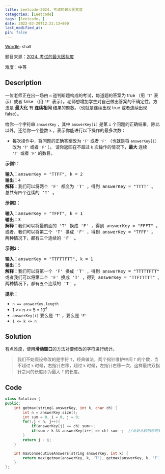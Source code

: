```yaml
---
title: Leetcode-2024. 考试的最大困扰度
categories: [Leetcode]
tags: [leetcode, ]
date: 2022-03-29T12:22:13+800
last_modified_at: 
pin: false
---
```


[Wordle](https://www.nytimes.com/games/wordle/index.html): shall

题目来源：[2024. 考试的最大困扰度](https://leetcode-cn.com/problems/maximize-the-confusion-of-an-exam/)

难度：中等

## Description

一位老师正在出一场由 `n` 道判断题构成的考试，每道题的答案为 true （用 `'T'` 表示）或者 false （用 `'F'` 表示）。老师想增加学生对自己做出答案的不确定性，方法是 **最大化** 有 **连续相同** 结果的题数。（也就是连续出现 true 或者连续出现 false）。

给你一个字符串 `answerKey` ，其中 `answerKey[i]` 是第 `i` 个问题的正确结果。除此以外，还给你一个整数 `k` ，表示你能进行以下操作的最多次数：

- 每次操作中，将问题的正确答案改为 `'T'` 或者 `'F'` （也就是将 `answerKey[i]` 改为 `'T'` 或者 `'F'` ）。
请你返回在不超过 `k` 次操作的情况下，**最大** 连续 `'T'` 或者 `'F'` 的数目。


**示例1：**

<pre>
<strong>输入：</strong>answerKey = "TTFF", k = 2
<strong>输出：</strong>4
<strong>解释：</strong>我们可以将两个 'F' 都变为 'T' ，得到 answerKey = "TTTT" 。
总共有四个连续的 'T' 。
</pre>

**示例2：**

<pre>
<strong>输入：</strong>answerKey = "TFFT", k = 1
<strong>输出：</strong>3
<strong>解释：</strong>我们可以将最前面的 'T' 换成 'F' ，得到 answerKey = "FFFT" 。
或者，我们可以将第二个 'T' 换成 'F' ，得到 answerKey = "TFFF" 。
两种情况下，都有三个连续的 'F' 。
</pre>

**示例3：**

<pre>
<strong>输入：</strong>answerKey = "TTFTTFTT", k = 1
<strong>输出：</strong>5
<strong>解释：</strong>我们可以将第一个 'F' 换成 'T' ，得到 answerKey = "TTTTTFTT" 。
或者我们可以将第二个 'F' 换成 'T' ，得到 answerKey = "TTFTTTTT" 。
两种情况下，都有五个连续的 'T' 。
</pre>

**提示：**

- `n == answerKey.length`
- 1 <= n <= 5 * 10<sup>4</sup>
- `answerKey[i]` 要么是 `'T'` ，要么是 `'F'`
- `1 <= k <= n` 


## Solution

有点难度，使用**滑动窗口**的方法对要修改的字符进行统计。

> 我们不妨假设修改的是字符 `T`，经典做法，两个指针维护中间 `T` 的个数，当不超过 `k` 时候，右指针右移，超过 `k` 时候，左指针右移一次，这样最终双指针之间的长度即为最大 `F` 的长度。

## Code
```c++
class Solution {
public:
    int getmax(string& answerKey, int k, char ch) {
        int n = answerKey.size();
        int sum = 0, i = 0, j = 0;
        for(;j < n; j++){
            if(answerKey[j] == ch) sum++;
            if(sum > k && answerKey[i++] == ch) sum--;  //此处比较巧妙的是只要sum > k，便会执行i++，反之不执行。如果sum > k,并且answerKey[i++] == ch，再接着执行sum--。
        }
        return j - i;
    }

    int maxConsecutiveAnswers(string answerKey, int k) {
        return max(getmax(answerKey, k, 'T'), getmax(answerKey, k, 'F'));
    }
};
```
